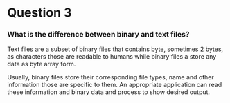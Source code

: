 # Question 3

### What is the difference between binary and text files? 
Text files are a subset of binary files that contains byte, sometimes 2 bytes, as characters those are readable to humans while binary files a store any data as byte array form. 

Usually, binary files store their corresponding file types, name and other information those are specific to them. An appropriate application can read these information and binary data and process to show desired output.    
